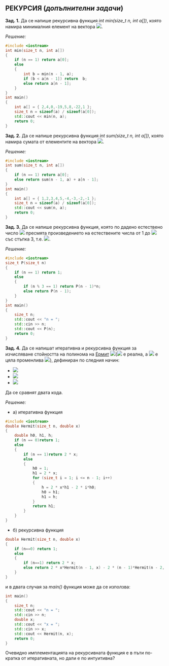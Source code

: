 ## РЕКУРСИЯ (*допълнителни задачи*)

**Зад. 1.** Да се напише рекурсивна функция *int min(size_t n, int a[])*, която намира минималния елемент на вектора <img src="https://latex.codecogs.com/svg.latex?\Large&space;a=(a_1,a_2,...,a_n)">.

*Решение:*

```cpp
#include <iostream>
int min(size_t n, int a[])
{	
	if (n == 1) return a[0];
	else
	{
		int b = min(n - 1, a);
		if (b < a[n - 1]) return  b;		
		else return a[n - 1];		
	}
}
int main()
{
	int a[] = { 2,4,0,-19,5,8,-22,1 };
	size_t n = sizeof(a) / sizeof(a[0]);
	std::cout << min(n, a);
	return 0;
}
```

**Зад. 2.** Да се напише рекурсивна функция *int sum(size_t n, int a[])*, която намира сумата от елементите на вектора <img src="https://latex.codecogs.com/svg.latex?\Large&space;a=(a_1,a_2,...,a_n)">.

*Решение:*

```cpp
#include <iostream>
int sum(size_t n, int a[])
{
	if (n == 1) return a[0];	
	else return sum(n - 1, a) + a[n - 1];	
}
int main()
{
	int a[] = { 1,2,3,4,5,-4,-3,-2,-1 };
	size_t n = sizeof(a) / sizeof(a[0]);
	std::cout << sum(n, a);
	return 0;
}
```

**Зад. 3.** Да се напише рекурсивна функция, която по дадено естествено число <img src="https://latex.codecogs.com/svg.latex?\Large&space;n"> пресмята произведението на естествените числа от 1 до <img src="https://latex.codecogs.com/svg.latex?\Large&space;n"> със стъпка 3, т.е. <img src="https://latex.codecogs.com/svg.latex?\Large&space;P=1.4.7.10...n">.

*Решение:*

```cpp
#include <iostream>
size_t P(size_t n)
{
	if (n == 1) return 1;
	else
	{
		if (n % 3 == 1)	return P(n - 1)*n;
		else return P(n - 1);		
	}
}
int main()
{
	size_t n;
	std::cout << "n = ";
	std::cin >> n;
	std::cout << P(n);
	return 0;
}
```
**Зад. 4.** Да се напишат итеративна и рекурсивна функция за изчисляване стойността на полинома на [Ермит](https://en.wikipedia.org/wiki/Hermite_polynomials "Markdown Tutorial") <img src="https://latex.codecogs.com/svg.latex?\Large&space;h_n(x)">(<img src="https://latex.codecogs.com/svg.latex?\Large&space;x"> е реална, а <img src="https://latex.codecogs.com/svg.latex?\Large&space;n"> е цяла променлива <img src="https://latex.codecogs.com/svg.latex?\Large&space;n\ge{0}">), дефиниран по следния начин:

- <img src="https://latex.codecogs.com/svg.latex?\Large&space;h_0{x}=1">
- <img src="https://latex.codecogs.com/svg.latex?\Large&space;h_1{x}=2x">
- <img src="https://latex.codecogs.com/svg.latex?\Large&space;h_n{x}=2x.h_{n-1}(x)-2(n-1).h_{n-2}(x),n>1.">

Да се сравнят двата кода.

*Решение:*

- а) итеративна функция

```cpp
#include <iostream>
double Hermit(size_t n, double x)
{
	double h0, h1, h;
	if (n == 0)return 1;
	else
	{
		if (n == 1)return 2 * x;
		else
		{
			h0 = 1;
			h1 = 2 * x;
			for (size_t i = 1; i <= n - 1; i++)
			{
				h = 2 * x*h1 - 2 * i*h0;
				h0 = h1;
				h1 = h;
			}
			return h1;
		}
	}
}
```

- б) рекурсивна функция

```cpp
double Hermit(size_t n, double x)
{
	if (n==0) return 1;
	else
	{
		if (n==1) return 2 * x;		
		else return 2 * x*Hermit(n - 1, x) - 2 * (n - 1)*Hermit(n - 2, x);		
	}
}
```
и в двата случая за *main()* функция може да се използва:

```cpp
int main()
{
	size_t n;
	std::cout << "n = ";
	std::cin >> n;
	double x;
	std::cout << "x = ";
	std::cin >> x;
	std::cout << Hermit(n, x);
	return 0;
}
```
Очевидно имплементацията на рекурсивната функция е в пъти по-кратка от итеративната, но дали е по интуитивна?

